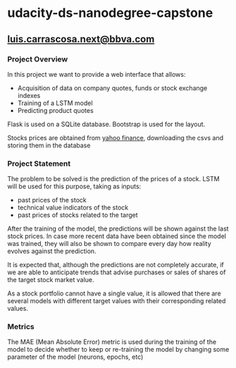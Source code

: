 # udacity-ds-nanodegree-capstone
## luis.carrascosa.next@bbva.com
### Project Overview
In this project we want to provide a web interface that allows:
- Acquisition of data on company quotes, funds or stock exchange indexes
- Training of a LSTM model
- Predicting product quotes

Flask is used on a SQLite database. Bootstrap is used for the layout.

Stocks prices are obtained from [yahoo finance](https://es.finance.yahoo.com/), downloading the csvs and storing them in the database

### Project Statement
The problem to be solved is the prediction of the prices of a stock. LSTM will be used for this purpose, taking as inputs:
- past prices of the stock
- technical value indicators of the stock
- past prices of stocks related to the target

After the training of the model, the predictions will be shown against the last stock prices. In case more recent data have been obtained since the model was trained, they will also be shown to compare every day how reality evolves against the prediction.

It is expected that, although the predictions are not completely accurate, if we are able to anticipate trends that advise purchases or sales of shares of the target stock market value.

As a stock portfolio cannot have a single value, it is allowed that there are several models with different target values with their corresponding related values.

### Metrics
The MAE (Mean Absolute Error) metric is used during the training of the model to decide whether to keep or re-training the model by changing some parameter of the model (neurons, epochs, etc)


